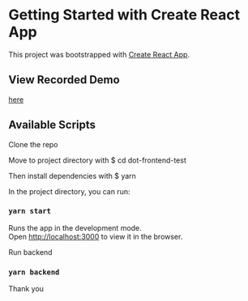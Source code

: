 # Getting Started with Create React App

This project was bootstrapped with
[Create React App](https://github.com/facebook/create-react-app).

## View Recorded Demo

[here](https://vimeo.com/808222444/833e5fc587)

## Available Scripts

Clone the repo

Move to project directory with $ cd dot-frontend-test

Then install dependencies with $ yarn

In the project directory, you can run:

### `yarn start`

Runs the app in the development mode.\
Open [http://localhost:3000](http://localhost:3000) to view it in the browser.

Run backend

### `yarn backend`

Thank you
